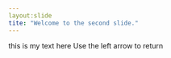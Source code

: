 ```yaml
---
layout:slide
tite: "Welcome to the second slide."
---
```

this is my text here
Use the left arrow to return
